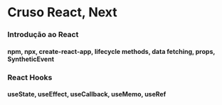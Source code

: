 # Cruso React, Next
### Introdução ao React
#### npm, npx, create-react-app, lifecycle methods, data fetching, props, SyntheticEvent
### React Hooks
#### useState, useEffect, useCallback, useMemo, useRef
